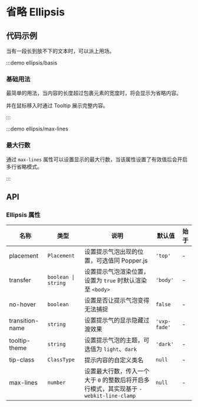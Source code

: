 # 省略 Ellipsis

## 代码示例

当有一段长到放不下的文本时，可以派上用场。

:::demo ellipsis/basis

### 基础用法

最简单的用法，当内容的长度超过包裹元素的宽度时，将会显示为省略内容。

并在鼠标移入时通过 Tooltip 展示完整内容。

:::

:::demo ellipsis/max-lines

### 最大行数

通过 `max-lines` 属性可以设置显示的最大行数，当该属性设置了有效值后会开启多行省略模式。

:::

## API

### Ellipsis 属性

| 名称            | 类型                | 说明                                                                                   | 默认值       | 始于 |
| --------------- | ------------------- | -------------------------------------------------------------------------------------- | ------------ | ---- |
| placement       | `Placement`         | 设置提示气泡出现的位置，可选值同 Popper.js                                             | `'top'`      | -    |
| transfer        | `boolean \| string` | 设置提示气泡渲染位置，设置为 `true` 时默认渲染至 `<body>`                              | `'body'`     | -    |
| no-hover        | `boolean`           | 设置是否让提示气泡变得无法捕捉                                                         | `false`      | -    |
| transition-name | `string`            | 设置提示气的显示隐藏过渡效果                                                           | `'vxp-fade'` | -    |
| tooltip-theme   | `string`            | 设置提示气泡的主题，可选值为 `light`、`dark`                                           | `'dark'`     | -    |
| tip-class       | `ClassType`         | 提示内容的自定义类名                                                                   | `null`       | -    |
| max-lines       | `number`            | 设置最大行数，传入一个大于 `0` 的整数后将开启多行模式，其实现基于 `-webkit-line-clamp` | `null`       | -    |
